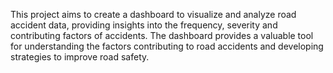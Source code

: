 This project aims to create a dashboard to visualize and analyze road accident data, providing insights into the frequency, severity and contributing factors of accidents.
The dashboard provides a valuable tool for understanding the factors contributing to road accidents and developing strategies to improve road safety.
